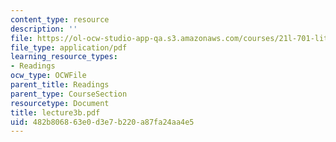 ```yaml
---
content_type: resource
description: ''
file: https://ol-ocw-studio-app-qa.s3.amazonaws.com/courses/21l-701-literary-interpretation-interpreting-poetry-fall-2003/482b806863e0d3e7b220a87fa24aa4e5_lecture3b.pdf
file_type: application/pdf
learning_resource_types:
- Readings
ocw_type: OCWFile
parent_title: Readings
parent_type: CourseSection
resourcetype: Document
title: lecture3b.pdf
uid: 482b8068-63e0-d3e7-b220-a87fa24aa4e5
---
```


